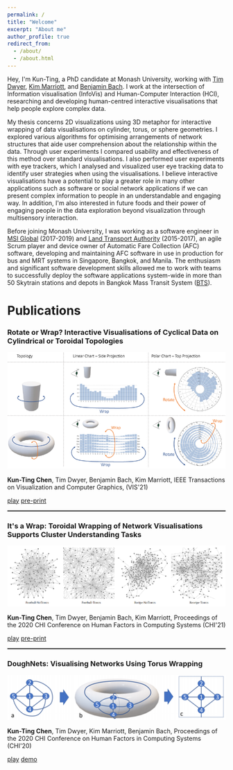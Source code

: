 ```yaml
---
permalink: /
title: "Welcome"
excerpt: "About me"
author_profile: true
redirect_from: 
  - /about/
  - /about.html
---
```


Hey, I'm Kun-Ting, a PhD candidate at Monash University, working with [Tim Dwyer](https://ialab.it.monash.edu/~dwyer/), [Kim Marriott](https://research.monash.edu/en/persons/kimbal-marriott), and [Benjamin Bach](https://www.designinformatics.org/person/benjaminbach/). I work at the intersection of Information visualisation (InfoVis) and Human-Computer Interaction (HCI), researching and developing human-centred interactive visualisations that help people explore complex data. 

My thesis concerns 2D visualizations using 3D metaphor for interactive wrapping of data visualisations on cylinder, torus, or sphere geometries. I explored various algorithms for optimising arrangements of network structures that aide user comprehension about the relationship within the data. Through user experiments I compared usability and effectiveness of this method over standard visualisations. I also performed user experiments with eye trackers, which I analysed and visualized user eye tracking data to identify user strategies when using the visualisations. I believe interactive visualisations have a potential to play a greater role in many other applications such as software or social network applications if we can present complex information to people in an understandable and engaging way. In addition, I'm also interested in future foods and their power of engaging people in the data exploration beyond visualization through multisensory interaction.

Before joining Monash University, I was working as a software engineer in [MSI Global](https://msi-global.com.sg/) (2017-2019) and [Land Transport Authority](https://www.lta.gov.sg/content/ltagov/en.html) (2015-2017), an agile Scrum player and device owner of Automatic Fare Collection (AFC) software, developing and maintaining AFC software in use in production for bus and MRT systems in Singapore, Bangkok, and Manila. The enthusiasm and significant software development skills allowed me to work with teams to successfully deploy the software applications system-wide in more than 50 Skytrain stations and depots in Bangkok Mass Transit System ([BTS](https://www.bts.co.th/eng/)).

Publications
======
### Rotate or Wrap? Interactive Visualisations of Cyclical Data on Cylindrical or Toroidal Topologies 
[![IMAGE ALT TEXT](/images/rotateorwrap.png)](https://www.youtube.com/watch?v=Z-a4SPdw-5Q&feature=youtu.be "Rotate or Wrap?")

<strong>Kun-Ting Chen</strong>, Tim Dwyer, Benjamin Bach, Kim Marriott, IEEE Transactions on Visualization and Computer Graphics, (VIS'21)

[play](https://ialab.it.monash.edu/~kche0088/WrappingChart/)
[pre-print](https://www.researchgate.net/profile/Kun-Ting-Chen-3/publication/354944660_Rotate_or_Wrap_Interactive_Visualisations_of_Cyclical_Data_on_Cylindrical_or_Toroidal_Topologies/links/61584b2b4a82eb7cb5e469eb/Rotate-or-Wrap-Interactive-Visualisations-of-Cyclical-Data-on-Cylindrical-or-Toroidal-Topologies.pdf)

<hr style="border:1px solid gray"> </hr>

### It's a Wrap: Toroidal Wrapping of Network Visualisations Supports Cluster Understanding Tasks
[![IMAGE ALT TEXT](/images/itsawrap.png)](https://www.youtube.com/watch?v=5oQPyIc1eF8&feature=youtu.be "It's a Wrap")

<strong>Kun-Ting Chen</strong>, Tim Dwyer, Benjamin Bach, Kim Marriott, Proceedings of the 2020 CHI Conference on Human Factors in Computing Systems (CHI'21)

[play](https://ialab.it.monash.edu/~kche0088/its-a-wrap/index.html)
[pre-print](https://www.researchgate.net/profile/Kun-Ting-Chen-3/publication/348620236_It's_a_Wrap_Toroidal_Wrapping_of_Network_Visualisations_Supports_Cluster_Understanding_Tasks/links/6007d5d5a6fdccdcb868b2ef/Its-a-Wrap-Toroidal-Wrapping-of-Network-Visualisations-Supports-Cluster-Understanding-Tasks.pdf)

<hr style="border:1px solid gray"> </hr>

### DoughNets: Visualising Networks Using Torus Wrapping
[![IMAGE ALT TEXT](/images/DoughNets.png)](https://www.youtube.com/watch?v=u_aDgSMUz6k "DoughNets")

<strong>Kun-Ting Chen</strong>, Tim Dwyer, Kim Marriott, Benjamin Bach, Proceedings of the 2020 CHI Conference on Human Factors in Computing Systems (CHI'20)

[play](https://www.researchgate.net/profile/Kun-Ting-Chen-3/publication/339717273_DoughNets_Visualising_Networks_Using_Torus_Wrapping/links/5e60f01a92851c7d6f223a02/DoughNets-Visualising-Networks-Using-Torus-Wrapping.pdf)
[demo](https://ialab.it.monash.edu/~kche0088/WebCola/examples/torusgraphexample.html)
